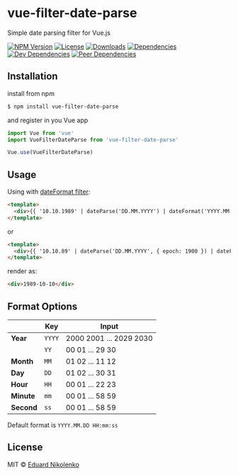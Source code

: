 # vue-filter-date-parse
Simple date parsing filter for Vue.js

[![NPM Version](https://img.shields.io/npm/v/vue-filter-date-parse.svg)](https://www.npmjs.com/package/vue-filter-date-parse)
[![License](https://img.shields.io/npm/l/vue-filter-date-parse.svg)](/LICENSE)
[![Downloads](https://img.shields.io/npm/dm/vue-filter-date-parse.svg)](https://npmcharts.com/compare/vue-filter-date-parse?minimal=true)
[![Dependencies](https://img.shields.io/david/eduardnikolenko/vue-filter-date-parse.svg)](https://david-dm.org/eduardnikolenko/vue-filter-date-parse)
[![Dev Dependencies](https://img.shields.io/david/dev/eduardnikolenko/vue-filter-date-parse.svg)](https://david-dm.org/eduardnikolenko/vue-filter-date-parse/?type=dev)
[![Peer Dependencies](https://img.shields.io/david/peer/eduardnikolenko/vue-filter-date-parse.svg)](https://david-dm.org/eduardnikolenko/vue-filter-date-parse/?type=peer)

## Installation

install from npm
```bash
$ npm install vue-filter-date-parse
```
and register in you Vue app
```js
import Vue from 'vue'
import VueFilterDateParse from 'vue-filter-date-parse'

Vue.use(VueFilterDateParse)
```

## Usage

Using with [dateFormat filter](https://github.com/eduardnikolenko/vue-filter-date-format):

```html
<template>
  <div>{{ '10.10.1989' | dateParse('DD.MM.YYYY') | dateFormat('YYYY.MM.DD') }}</div>
</template>
```

or

```html
<template>
  <div>{{ '10.10.89' | dateParse('DD.MM.YYYY', { epoch: 1900 }) | dateFormat('YYYY.MM.DD') }}</div>
</template>
```

render as:

```html
<div>1989-10-10</div>
```

## Format Options

|            | Key    | Input                   |
| ---------- | ------ | ----------------------- |
| **Year**   | `YYYY` | 2000 2001 ... 2029 2030 |
|            | `YY`   | 00 01 ... 29 30         |
| **Month**  | `MM`   | 01 02 ... 11 12         |
| **Day**    | `DD`   | 01 02 ... 30 31         |
| **Hour**   | `HH`   | 00 01 ... 22 23         |
| **Minute** | `mm`   | 00 01 ... 58 59         |
| **Second** | `ss`   | 00 01 ... 58 59         |

Default format is `YYYY.MM.DD HH:mm:ss`

## License

MIT © [Eduard Nikolenko](https://github.com/eduardnikolenko)
